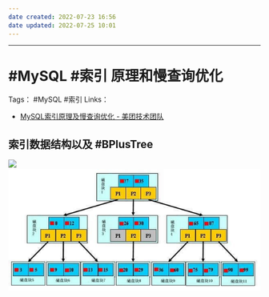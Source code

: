 ```yaml
---
date created: 2022-07-23 16:56
date updated: 2022-07-25 10:01
---
```


---

# #MySQL #索引 原理和慢查询优化

Tags： #MySQL #索引
Links：

- [MySQL索引原理及慢查询优化 - 美团技术团队](https://tech.meituan.com/2014/06/30/mysql-index.html)


## 索引数据结构以及 #BPlusTree
![](https://gitee.com/Maiiiiiid/picture_bed/raw/master/aigei/202207250943341.png)
![](https://raw.githubusercontent.com/ParadiseWitch/Images/master/img/202207250958668.png)
